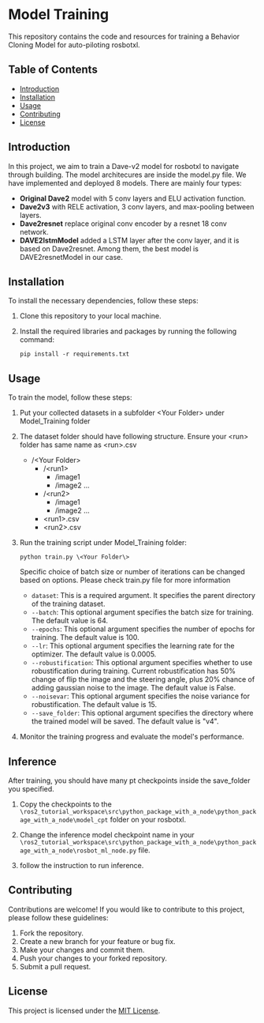 # Model Training

This repository contains the code and resources for training a Behavior Cloning Model for auto-piloting rosbotxl.

## Table of Contents

- [Introduction](#introduction)
- [Installation](#installation)
- [Usage](#usage)
- [Contributing](#contributing)
- [License](#license)

## Introduction

In this project, we aim to train a Dave-v2 model for rosbotxl to navigate through building. 
The model architecures are inside the model.py file. We have implemented and deployed 8 models. There are mainly four types:
 - **Original Dave2** model with 5 conv layers and ELU activation function.
 - **Dave2v3** with RELE activation, 3 conv layers, and max-pooling between layers.
 - **Dave2resnet** replace original conv encoder by a resnet 18 conv network.
 - **DAVE2lstmModel** added a LSTM layer after the conv layer, and it is based on Dave2resnet.
Among them, the best model is DAVE2resnetModel in our case.

## Installation

To install the necessary dependencies, follow these steps:

1. Clone this repository to your local machine.
2. Install the required libraries and packages by running the following command:

    ```shell
    pip install -r requirements.txt
    ```

## Usage

To train the model, follow these steps:

1. Put your collected datasets in a subfolder \<Your Folder\> under Model_Training folder


2. The dataset folder should have following structure. Ensure your \<run> folder has same name as \<run>.csv
    - /\<Your Folder\>
        - /\<run1>
            - /image1
            - /image2
            ...
        - /\<run2>
            - /image1
            - /image2
            ...
        - \<run1>.csv
        - \<run2>.csv


3. Run the training script under Model_Training folder:

    ```shell
    python train.py \<Your Folder\> 
    ```
    Specific choice of batch size or number of iterations can be changed based on options. Please check train.py file for more information

    - `dataset`: This is a required argument. It specifies the parent directory of the training dataset.
    - `--batch`: This optional argument specifies the batch size for training. The default value is 64.
    - `--epochs`: This optional argument specifies the number of epochs for training. The default value is 100.
    - `--lr`: This optional argument specifies the learning rate for the optimizer. The default value is 0.0005.
    - `--robustification`: This optional argument specifies whether to use robustification during training. Current robustification has 50% change of flip the image and the steering angle, plus 20% chance of adding gaussian noise to the image. The default value is False.
    - `--noisevar`: This optional argument specifies the noise variance for robustification. The default value is 15.
    - `--save_folder`: This optional argument specifies the directory where the trained model will be saved. The default value is "v4".


3. Monitor the training progress and evaluate the model's performance. 


## Inference
After training, you should have many pt checkpoints inside the save_folder you specified. 
1. Copy the checkpoints to the `\ros2_tutorial_workspace\src\python_package_with_a_node\python_package_with_a_node\model_cpt`
folder on your rosbotxl.
2. Change the inference model checkpoint name in your 
`\ros2_tutorial_workspace\src\python_package_with_a_node\python_package_with_a_node\rosbot_ml_node.py` file.

3. follow the instruction to run inference.


## Contributing

Contributions are welcome! If you would like to contribute to this project, please follow these guidelines:

1. Fork the repository.
2. Create a new branch for your feature or bug fix.
3. Make your changes and commit them.
4. Push your changes to your forked repository.
5. Submit a pull request.

## License

This project is licensed under the [MIT License](LICENSE).
